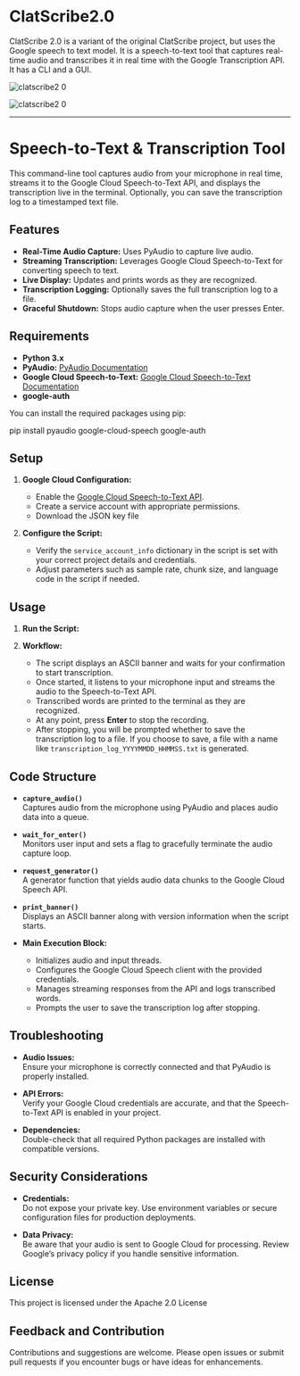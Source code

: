 # ClatScribe2.0
ClatScribe 2.0 is a variant of the original ClatScribe project, but uses the Google speech to text model. It is a speech-to-text tool that captures real-time audio and transcribes it in real time with the Google Transcription API. It has a CLI and a GUI.

![clatscribe2 0](https://github.com/user-attachments/assets/071495d2-89f1-4387-ba09-82190d6d4ecf)

![clatscribe2 0](https://github.com/user-attachments/assets/572e8065-e410-4899-9fc5-c9fa267d0887)

---

# Speech-to-Text & Transcription Tool

This command-line tool captures audio from your microphone in real time, streams it to the Google Cloud Speech-to-Text API, and displays the transcription live in the terminal. Optionally, you can save the transcription log to a timestamped text file.

## Features

- **Real-Time Audio Capture:** Uses PyAudio to capture live audio.
- **Streaming Transcription:** Leverages Google Cloud Speech-to-Text for converting speech to text.
- **Live Display:** Updates and prints words as they are recognized.
- **Transcription Logging:** Optionally saves the full transcription log to a file.
- **Graceful Shutdown:** Stops audio capture when the user presses Enter.

## Requirements

- **Python 3.x**  
- **PyAudio:** [PyAudio Documentation](https://people.csail.mit.edu/hubert/pyaudio/)  
- **Google Cloud Speech-to-Text:** [Google Cloud Speech-to-Text Documentation](https://cloud.google.com/speech-to-text/docs)  
- **google-auth**  

You can install the required packages using pip:

pip install pyaudio google-cloud-speech google-auth

## Setup

1. **Google Cloud Configuration:**
   - Enable the [Google Cloud Speech-to-Text API](https://cloud.google.com/speech-to-text).
   - Create a service account with appropriate permissions.
   - Download the JSON key file

2. **Configure the Script:**
   - Verify the `service_account_info` dictionary in the script is set with your correct project details and credentials.
   - Adjust parameters such as sample rate, chunk size, and language code in the script if needed.

## Usage

1. **Run the Script:**

2. **Workflow:**
   - The script displays an ASCII banner and waits for your confirmation to start transcription.
   - Once started, it listens to your microphone input and streams the audio to the Speech-to-Text API.
   - Transcribed words are printed to the terminal as they are recognized.
   - At any point, press **Enter** to stop the recording.
   - After stopping, you will be prompted whether to save the transcription log to a file. If you choose to save, a file with a name like `transcription_log_YYYYMMDD_HHMMSS.txt` is generated.

## Code Structure

- **`capture_audio()`**  
  Captures audio from the microphone using PyAudio and places audio data into a queue.

- **`wait_for_enter()`**  
  Monitors user input and sets a flag to gracefully terminate the audio capture loop.

- **`request_generator()`**  
  A generator function that yields audio data chunks to the Google Cloud Speech API.

- **`print_banner()`**  
  Displays an ASCII banner along with version information when the script starts.

- **Main Execution Block:**  
  - Initializes audio and input threads.
  - Configures the Google Cloud Speech client with the provided credentials.
  - Manages streaming responses from the API and logs transcribed words.
  - Prompts the user to save the transcription log after stopping.

## Troubleshooting

- **Audio Issues:**  
  Ensure your microphone is correctly connected and that PyAudio is properly installed.

- **API Errors:**  
  Verify your Google Cloud credentials are accurate, and that the Speech-to-Text API is enabled in your project.

- **Dependencies:**  
  Double-check that all required Python packages are installed with compatible versions.

## Security Considerations

- **Credentials:**  
  Do not expose your private key. Use environment variables or secure configuration files for production deployments.

- **Data Privacy:**  
  Be aware that your audio is sent to Google Cloud for processing. Review Google’s privacy policy if you handle sensitive information.

## License

This project is licensed under the Apache 2.0 License

## Feedback and Contribution

Contributions and suggestions are welcome. Please open issues or submit pull requests if you encounter bugs or have ideas for enhancements.


